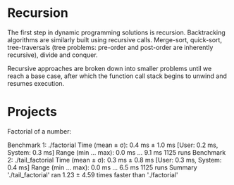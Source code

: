 # Recursion

The first step in dynamic programming solutions is recursion. Backtracking
algorithms are similarly built using recursive calls. Merge-sort, quick-sort,
tree-traversals (tree problems: pre-order and post-order are inherently
recursive), divide and conquer.

Recursive approaches are broken down into smaller problems until we reach a
base case, after which the function call stack begins to unwind and resumes
execution.

# Projects

Factorial of a number:

Benchmark 1: ./factorial
  Time (mean ± σ):       0.4 ms ±   1.0 ms    [User: 0.2 ms, System: 0.3 ms]
  Range (min … max):     0.0 ms …   9.1 ms    1125 runs
Benchmark 2: ./tail_factorial
  Time (mean ± σ):       0.3 ms ±   0.8 ms    [User: 0.3 ms, System: 0.4 ms]
  Range (min … max):     0.0 ms …   6.5 ms    1125 runs
Summary
  './tail_factorial' ran
    1.23 ± 4.59 times faster than './factorial'
